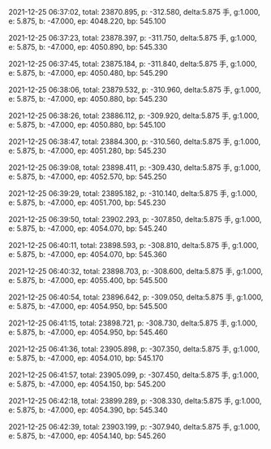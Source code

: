 2021-12-25 06:37:02, total: 23870.895, p: -312.580, delta:5.875 手, g:1.000, e: 5.875, b: -47.000, ep: 4048.220, bp: 545.100

2021-12-25 06:37:23, total: 23878.397, p: -311.750, delta:5.875 手, g:1.000, e: 5.875, b: -47.000, ep: 4050.890, bp: 545.330

2021-12-25 06:37:45, total: 23875.184, p: -311.840, delta:5.875 手, g:1.000, e: 5.875, b: -47.000, ep: 4050.480, bp: 545.290

2021-12-25 06:38:06, total: 23879.532, p: -310.960, delta:5.875 手, g:1.000, e: 5.875, b: -47.000, ep: 4050.880, bp: 545.230

2021-12-25 06:38:26, total: 23886.112, p: -309.920, delta:5.875 手, g:1.000, e: 5.875, b: -47.000, ep: 4050.880, bp: 545.100

2021-12-25 06:38:47, total: 23884.300, p: -310.560, delta:5.875 手, g:1.000, e: 5.875, b: -47.000, ep: 4051.280, bp: 545.230

2021-12-25 06:39:08, total: 23898.411, p: -309.430, delta:5.875 手, g:1.000, e: 5.875, b: -47.000, ep: 4052.570, bp: 545.250

2021-12-25 06:39:29, total: 23895.182, p: -310.140, delta:5.875 手, g:1.000, e: 5.875, b: -47.000, ep: 4051.700, bp: 545.230

2021-12-25 06:39:50, total: 23902.293, p: -307.850, delta:5.875 手, g:1.000, e: 5.875, b: -47.000, ep: 4054.070, bp: 545.240

2021-12-25 06:40:11, total: 23898.593, p: -308.810, delta:5.875 手, g:1.000, e: 5.875, b: -47.000, ep: 4054.070, bp: 545.360

2021-12-25 06:40:32, total: 23898.703, p: -308.600, delta:5.875 手, g:1.000, e: 5.875, b: -47.000, ep: 4055.400, bp: 545.500

2021-12-25 06:40:54, total: 23896.642, p: -309.050, delta:5.875 手, g:1.000, e: 5.875, b: -47.000, ep: 4054.950, bp: 545.500

2021-12-25 06:41:15, total: 23898.721, p: -308.730, delta:5.875 手, g:1.000, e: 5.875, b: -47.000, ep: 4054.950, bp: 545.460

2021-12-25 06:41:36, total: 23905.898, p: -307.350, delta:5.875 手, g:1.000, e: 5.875, b: -47.000, ep: 4054.010, bp: 545.170

2021-12-25 06:41:57, total: 23905.099, p: -307.450, delta:5.875 手, g:1.000, e: 5.875, b: -47.000, ep: 4054.150, bp: 545.200

2021-12-25 06:42:18, total: 23899.289, p: -308.330, delta:5.875 手, g:1.000, e: 5.875, b: -47.000, ep: 4054.390, bp: 545.340

2021-12-25 06:42:39, total: 23903.199, p: -307.940, delta:5.875 手, g:1.000, e: 5.875, b: -47.000, ep: 4054.140, bp: 545.260